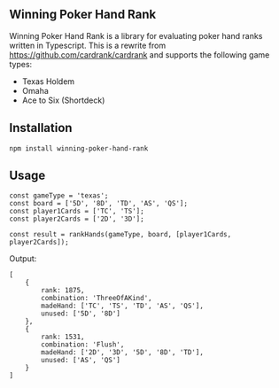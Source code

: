 ## Winning Poker Hand Rank

Winning Poker Hand Rank is a library for evaluating poker hand ranks written in Typescript. This is a rewrite from https://github.com/cardrank/cardrank and supports the following game types:
* Texas Holdem
* Omaha
* Ace to Six (Shortdeck)

## Installation

`npm install winning-poker-hand-rank`

## Usage

```
const gameType = 'texas';
const board = ['5D', '8D', 'TD', 'AS', 'QS'];
const player1Cards = ['TC', 'TS'];
const player2Cards = ['2D', '3D'];

const result = rankHands(gameType, board, [player1Cards, player2Cards]);
```

Output:

```
[
    {
        rank: 1875,
        combination: 'ThreeOfAKind',
        madeHand: ['TC', 'TS', 'TD', 'AS', 'QS'],
        unused: ['5D', '8D']
    },
    {
        rank: 1531,
        combination: 'Flush',
        madeHand: ['2D', '3D', '5D', '8D', 'TD'],
        unused: ['AS', 'QS']
    }
]
```
